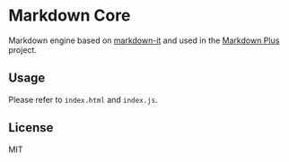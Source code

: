# Markdown Core

Markdown engine based on [markdown-it](https://github.com/markdown-it/markdown-it) and used in the [Markdown Plus](https://github.com/tylingsoft/markdown-plus) project.


## Usage

Please refer to `index.html` and `index.js`.


## License

MIT
